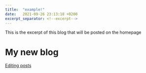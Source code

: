 ```yaml
---
title:  "example!"
date:   2021-09-26 23:13:18 +0200
excerpt_separator: <!--excerpt-->
---
```

This is the excerpt of this blog that will be posted on the homepage
<!--excerpt-->
# My new blog

[Editing posts](https://jekyllrb.com/docs/posts/)
